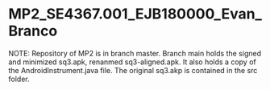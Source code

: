 # MP2_SE4367.001_EJB180000_Evan_Branco

NOTE: Repository of MP2 is in branch master.
Branch main holds the signed and minimized sq3.apk, renanmed sq3-aligned.apk.
It also holds a copy of the AndroidInstrument.java file.
The original sq3.akp is contained in the src folder. 
